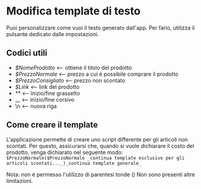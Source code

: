 # Modifica template di testo
Puoi personalizzare come vuoi il testo generato dall'app. Per farlo, utilizza il pulsante dedicato dalle impostazioni. 
## Codici utili

- _$NomeProdotto_ <-- ottiene il titolo del prodotto
- _$PrezzoNormale_ <-- prezzo a cui è possibile comprare il prodotto
- _$PrezzoConsigliato_ <-- prezzo non scontato
- _$Link_ <-- link del prodotto
-  ** <-- inizio/fine grassetto
- __  <-- inizio/fine corsivo
- \n <-- nuova riga
## Come creare il template
L'applicazione permette di creare uno script differente per gli articoli non scontati. Per questo, assicurarsi che, quando si vuole dichiarare il costo del prodotto, venga dichiarato nel seguente modo:
`$PrezzoNormale($PrezzoNormale _continua template esclusivo per gli articoli scontati..._)_continua template generale_
`

Nota: non è permesso l'utilizzo di parentesi tonde ()
Non sono presenti altre limitazioni. 
